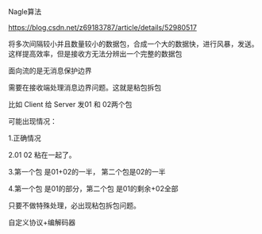 Nagle算法

https://blog.csdn.net/z69183787/article/details/52980517

将多次间隔较小并且数量较小的数据包，合成一个大的数据快，进行风暴，发送。这样提高效率，但是接收方无法分辨出一个完整的数据包

面向流的是无消息保护边界

需要在接收端处理消息边界问题。这就是粘包拆包





比如  Client 给 Server 发01 和 02两个包

可能出现情况：

1.正确情况

2.01 02 粘在一起了。

3.第一个包 是01+02的一半， 第二个包是02的一半

4.第一个包 是01的部分，第二个包 是01的剩余+02全部



只要不做特殊处理，必出现粘包拆包问题。







自定义协议+编解码器


